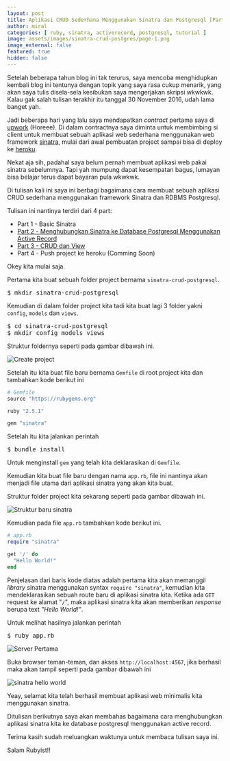 ```yaml
---
layout: post
title: Aplikasi CRUD Sederhana Menggunakan Sinatra dan Postgresql [Part 1]
author: miral
categories: [ ruby, sinatra, activerecord, postgresql, tutorial ]
image: assets/images/sinatra-crud-postgres/page-1.png
image_external: false
featured: true
hidden: false
---
```


Setelah beberapa tahun blog ini tak terurus, saya mencoba menghidupkan kembali blog ini tentunya dengan topik yang saya rasa cukup menarik, yang akan saya tulis disela-sela kesibukan saya mengerjakan skripsi wkwkwk. Kalau gak salah tulisan terakhir itu tanggal 30 November 2016, udah lama banget yah.

Jadi beberapa hari yang lalu saya mendapatkan _contract_ pertama saya di [upwork](https://www.upwork.com/o/profiles/users/_~01c156fb88f920717c/) (Horeee). 
Di dalam contractnya saya diminta untuk membimbing si client untuk membuat sebuah aplikasi web sederhana menggunakan web framework [sinatra](http://sinatrarb.com), mulai dari awal pembuatan project sampai bisa di deploy ke [heroku](https://sinatra-crud-postgresql.herokuapp.com). 

Nekat aja sih, padahal saya belum pernah membuat aplikasi web pakai sinatra sebelumnya. 
Tapi yah mumpung dapat kesempatan bagus, lumayan bisa belajar terus dapat bayaran pula wkwkwk.

Di tulisan kali ini saya ini berbagi bagaimana cara membuat sebuah aplikasi CRUD sederhana menggunakan framework Sinatra dan RDBMS Postgresql.

Tulisan ini nantinya terdiri dari 4 part:
+ Part 1 - Basic Sinatra
+ [Part 2 - Menghubungkan Sinatra ke Database Postgresql Menggunakan Active Record](/2018/10/27/aplikasi-crud-sederhana-menggunakan-sinatra-dan-postgresql-part-2)
+ [Part 3 - CRUD dan View](/2018/11/02/aplikasi-crud-sederhana-menggunakan-sinatra-dan-postgresql-part-3)
+ Part 4 - Push project ke heroku (Comming Soon)

Okey kita mulai saja.

Pertama kita buat sebuah folder project bernama `sinatra-crud-postgresql`. 

<pre>$ mkdir sinatra-crud-postgresql</pre>

Kemudian di dalam folder project kita tadi kita buat lagi 3 folder yakni `config`, `models` dan `views`. 

<pre>
$ cd sinatra-crud-postgresql
$ mkdir config models views
</pre>
Struktur foldernya seperti pada gambar dibawah ini.

![Create project]({{site.url}}/assets/images/sinatra-crud-postgres/Screenshot_2018-10-25_23-09-41.png)

Setelah itu kita buat file baru bernama `Gemfile` di root project kita dan tambahkan kode berikut ini

```ruby
# Gemfile
source "https://rubygems.org"

ruby "2.5.1"

gem "sinatra"
```

Setelah itu kita jalankan perintah
<pre>$ bundle install</pre>
Untuk menginstall `gem` yang telah kita deklarasikan di `Gemfile`.

Kemudian kita buat file baru dengan nama `app.rb`, file ini nantinya akan menjadi file utama dari aplikasi sinatra yang akan kita buat.

Struktur folder project kita sekarang seperti pada gambar dibawah ini.

![Struktur baru sinatra]({{site.url}}/assets/images/sinatra-crud-postgres/Screenshot_2018-10-26_05-26-09.png)

Kemudian pada file `app.rb` tambahkan kode berikut ini.

```ruby
# app.rb
require "sinatra"

get '/' do
  "Hello World!"
end
```
Penjelasan dari baris kode diatas adalah pertama kita akan memanggil _library_ sinatra menggunakan syntax `require "sinatra"`, kemudian kita mendeklarasikan sebuah route baru di aplikasi sinatra kita. Ketika ada `GET` request ke alamat "`/`", maka aplikasi sinatra kita akan memberikan _response_ berupa text _"Hello World!"_.

Untuk melihat hasilnya jalankan perintah
<pre>$ ruby app.rb</pre>

![Server Pertama]({{site.url}}/assets/images/sinatra-crud-postgres/Screenshot_2018-10-25_23-30-52.png)

Buka browser teman-teman, dan akses `http://localhost:4567`, jika berhasil maka akan tampil seperti pada gambar dibawah ini

![sinatra hello world]({{site.url}}/assets/images/sinatra-crud-postgres/Screenshot_2018-10-25_23-31-42.png)

Yeay, selamat kita telah berhasil membuat aplikasi web minimalis kita menggunakan sinatra.

Ditulisan berikutnya saya akan membahas bagaimana cara menghubungkan aplikasi sinatra kita ke database postgresql menggunakan active record.

Terima kasih sudah meluangkan waktunya untuk membaca tulisan saya ini.

Salam Rubyist!!
